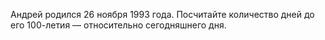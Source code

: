 Андрей родился 26 ноября 1993 года. 
Посчитайте количество дней до его 100-летия — относительно сегодняшнего дня.